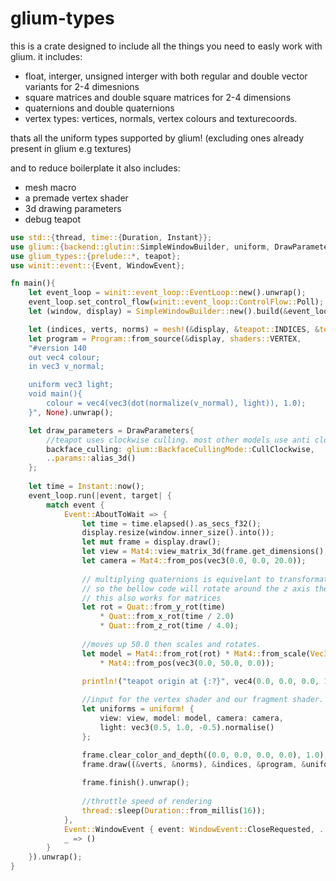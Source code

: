 # glium-types
this is a crate designed to include all the things you need to easly work with glium.
it includes:
- float, interger, unsigned interger with both regular and double vector variants for 2-4 dimesnions
- square matrices and double square matrices for 2-4 dimensions
- quaternions and double quaternions
- vertex types: vertices, normals, vertex colours and texturecoords.

thats all the uniform types supported by glium! (excluding ones already present in glium e.g textures)

and to reduce boilerplate it also includes:
- mesh macro
- a premade vertex shader
- 3d drawing parameters
- debug teapot

```rust
use std::{thread, time::{Duration, Instant}};
use glium::{backend::glutin::SimpleWindowBuilder, uniform, DrawParameters, Program, Surface};
use glium_types::{prelude::*, teapot};
use winit::event::{Event, WindowEvent};

fn main(){
    let event_loop = winit::event_loop::EventLoop::new().unwrap();
    event_loop.set_control_flow(winit::event_loop::ControlFlow::Poll);
    let (window, display) = SimpleWindowBuilder::new().build(&event_loop);

    let (indices, verts, norms) = mesh!(&display, &teapot::INDICES, &teapot::VERTICES, &teapot::NORMALS);
    let program = Program::from_source(&display, shaders::VERTEX,
    "#version 140
    out vec4 colour;
    in vec3 v_normal;

    uniform vec3 light;
    void main(){
        colour = vec4(vec3(dot(normalize(v_normal), light)), 1.0);
    }", None).unwrap();

    let draw_parameters = DrawParameters{
        //teapot uses clockwise culling. most other models use anti clockwise culling
        backface_culling: glium::BackfaceCullingMode::CullClockwise,
        ..params::alias_3d()
    };
    
    let time = Instant::now();
    event_loop.run(|event, target| {
        match event {
            Event::AboutToWait => {
                let time = time.elapsed().as_secs_f32();
                display.resize(window.inner_size().into());
                let mut frame = display.draw();
                let view = Mat4::view_matrix_3d(frame.get_dimensions(), 1.0, 1024.0, 0.1);
                let camera = Mat4::from_pos(vec3(0.0, 0.0, 20.0));
                
                // multiplying quaternions is equivelant to transformations,
                // so the bellow code will rotate around the z axis then x and then y.
                // this also works for matrices
                let rot = Quat::from_y_rot(time)
                    * Quat::from_x_rot(time / 2.0)
                    * Quat::from_z_rot(time / 4.0);
                
                //moves up 50.0 then scales and rotates.
                let model = Mat4::from_rot(rot) * Mat4::from_scale(Vec3::splat(0.1))
                    * Mat4::from_pos(vec3(0.0, 50.0, 0.0));
        
                println!("teapot origin at {:?}", vec4(0.0, 0.0, 0.0, 1.0).transform(&model).truncate());

                //input for the vertex shader and our fragment shader.
                let uniforms = uniform! { 
                    view: view, model: model, camera: camera,
                    light: vec3(0.5, 1.0, -0.5).normalise()
                };

                frame.clear_color_and_depth((0.0, 0.0, 0.0, 0.0), 1.0);
                frame.draw((&verts, &norms), &indices, &program, &uniforms, &draw_parameters).unwrap();
                
                frame.finish().unwrap();
                
                //throttle speed of rendering
                thread::sleep(Duration::from_millis(16));
            },
            Event::WindowEvent { event: WindowEvent::CloseRequested, .. } => target.exit(),
            _ => ()
        }
    }).unwrap();
}
```
